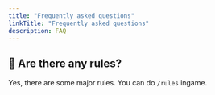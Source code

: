```yaml
---
title: "Frequently asked questions"
linkTitle: "Frequently asked questions"
description: FAQ
---
```


## 🔹 Are there any rules?
Yes, there are some major rules. You can do `/rules` ingame.